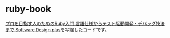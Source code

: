 # ruby-book

[プロを目指す人のためのRuby入門 言語仕様からテスト駆動開発・デバッグ技法まで Software Design plus](https://www.amazon.co.jp/dp/B077Q8BXHC/ref=dp-kindle-redirect?_encoding=UTF8&btkr=1)を写経したコードです。
